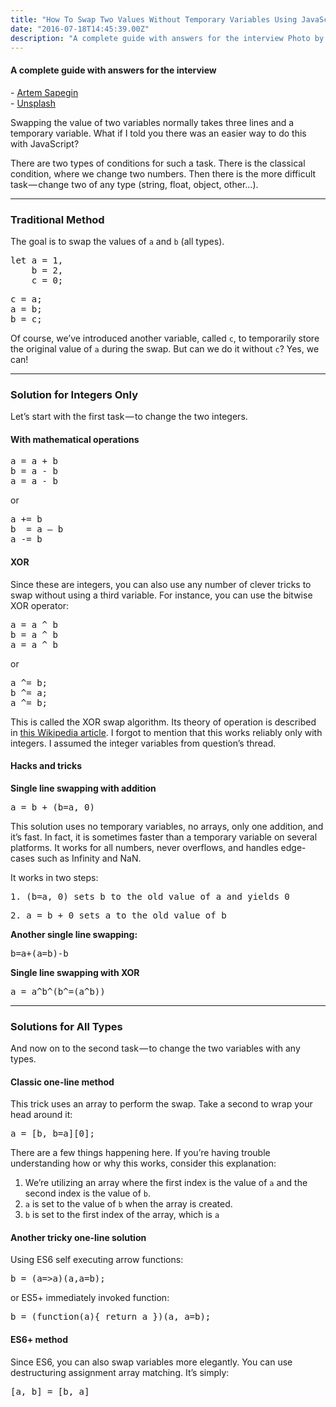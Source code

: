 ```yaml
---
title: "How To Swap Two Values Without Temporary Variables Using JavaScript"
date: "2016-07-18T14:45:39.00Z"
description: "A complete guide with answers for the interview Photo by Artem Sapegin [https://unsplash.com/@sapegin?utm_source=unsplash&utm_me"
---
```


<h4>A complete guide with answers for the interview</h4>
- <a href="https://unsplash.com/@sapegin?utm_source=unsplash&amp;utm_medium=referral&amp;utm_content=creditCopyText" target="_blank" rel="noopener noreferrer">Artem Sapegin</a> <br/>
- <a href="https://unsplash.com/search/photos/javascript?utm_source=unsplash&amp;utm_medium=referral&amp;utm_content=creditCopyText" target="_blank" rel="noopener noreferrer">Unsplash</a> <br/>

<p>Swapping the value of two variables normally takes three lines and a temporary variable. What if I told you there was an easier way to do this with JavaScript?</p>
<p>There are two types of conditions for such a task. There is the classical condition, where we change two numbers. Then there is the more difficult task — change two of any type (string, float, object, other…).</p>
<hr>
<h3>Traditional Method</h3>
<p>The goal is to swap the values of <code>a</code> and <code>b</code> (all types).</p>
<pre>let a = 1,<br>    b = 2,<br>    c = 0;</pre>
<pre>c = a;<br>a = b;<br>b = c;</pre>
<p>Of course, we’ve introduced another variable, called <code>c</code>, to temporarily store the original value of <code>a</code> during the swap. But can we do it without <code>c</code>? Yes, we can!</p>
<hr>
<h3>Solution for Integers Only</h3>
<p>Let’s start with the first task — to change the two integers.</p>
<h4>With mathematical operations</h4>
<pre>a = a + b<br>b = a - b<br>a = a - b</pre>
<p>or</p>
<pre>a += b<br>b  = a — b<br>a -= b</pre>
<h4>XOR</h4>
<p>Since these are integers, you can also use any number of clever tricks to swap without using a third variable. For instance, you can use the bitwise XOR operator:</p>
<pre>a = a ^ b<br>b = a ^ b<br>a = a ^ b</pre>
<p>or</p>
<pre>a ^= b;<br>b ^= a;<br>a ^= b;</pre>
<p>This is called the XOR swap algorithm. Its theory of operation is described in <a href="http://en.wikipedia.org/wiki/XOR_swap_algorithm" target="_blank" rel="noopener noreferrer">this Wikipedia article</a>. I forgot to mention that this works reliably only with integers. I assumed the integer variables from question’s thread.</p>
<h4>Hacks and tricks</h4>
<p><strong>Single line swapping with addition</strong></p>
<pre>a = b + (b=a, 0)</pre>
<p>This solution uses no temporary variables, no arrays, only one addition, and it’s fast. In fact, it is sometimes<em> </em>faster than a temporary variable on several platforms. It works for all numbers, never overflows, and handles edge-cases such as Infinity and NaN.</p>
<p>It works in two steps:</p>
<pre>1. (b=a, 0) sets b to the old value of a and yields 0</pre>
<pre>2. a = b + 0 sets a to the old value of b</pre>
<p><strong>Another single line swapping:</strong></p>
<pre>b=a+(a=b)-b</pre>
<p><strong>Single line swapping with XOR</strong></p>
<pre>a = a^b^(b^=(a^b))</pre>
<hr>
<h3>Solutions for All Types</h3>
<p>And now on to the second task — to change the two variables with any types.</p>
<h4>Classic one-line method</h4>
<p>This trick uses an array to perform the swap. Take a second to wrap your head around it:</p>
<pre>a = [b, b=a][0];</pre>
<p>There are a few things happening here. If you’re having trouble understanding how or why this works, consider this explanation:</p>
<ol>
<li>We’re utilizing an array where the first index is the value of <code>a</code> and the second index is the value of <code>b</code>.</li>
<li>
<code>a</code> is set to the value of <code>b</code> when the array is created.</li>
<li>
<code>b</code> is set to the first index of the array, which is <code>a</code>
</li>
</ol>
<h4>Another tricky one-line solution</h4>
<p>Using ES6 self executing arrow functions:</p>
<pre>b = (a=&gt;a)(a,a=b);</pre>
<p>or ES5+ immediately invoked function:</p>
<pre>b = (function(a){ return a })(a, a=b);</pre>
<h4>ES6+ method</h4>
<p>Since ES6, you can also swap variables more elegantly. You can use destructuring assignment array matching. It’s simply:</p>
<pre>[a, b] = [b, a]</pre>


